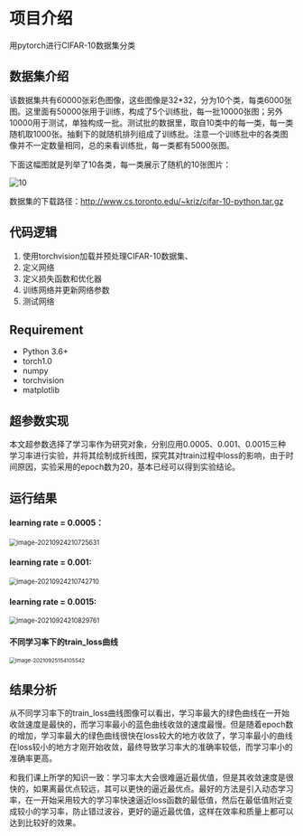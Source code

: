 # 项目介绍 

用pytorch进行CIFAR-10数据集分类

## 数据集介绍

​		该数据集共有60000张彩色图像，这些图像是32*32，分为10个类，每类6000张图。这里面有50000张用于训练，构成了5个训练批，每一批10000张图；另外10000用于测试，单独构成一批。测试批的数据里，取自10类中的每一类，每一类随机取1000张。抽剩下的就随机排列组成了训练批。注意一个训练批中的各类图像并不一定数量相同，总的来看训练批，每一类都有5000张图。

下面这幅图就是列举了10各类，每一类展示了随机的10张图片：

![10](C:\Users\19367\Desktop\作业\人工智能安全\README.assets\10.png)

数据集的下载路径：http://www.cs.toronto.edu/~kriz/cifar-10-python.tar.gz

## 代码逻辑

1. 使用torchvision加载并预处理CIFAR-10数据集、
2. 定义网络 
3. 定义损失函数和优化器 
4. 训练网络并更新网络参数 
5. 测试网络

## Requirement

- Python 3.6+
- torch1.0
- numpy
- torchvision
- matplotlib

## 超参数实现

​		本文超参数选择了学习率作为研究对象，分别应用0.0005、0.001、0.0015三种学习率进行实验，并将其绘制成折线图，探究其对train过程中loss的影响，由于时间原因，实验采用的epoch数为20，基本已经可以得到实验结论。

## 运行结果
#### learning rate = 0.0005：

<img src="C:\Users\19367\Desktop\作业\人工智能安全\README.assets\image-20210924210725631.png" alt="image-20210924210725631" style="zoom: 80%;" />

#### learning rate = 0.001:

<img src="C:\Users\19367\Desktop\作业\人工智能安全\README.assets\image-20210924210742710.png" alt="image-20210924210742710" style="zoom:80%;" />

#### learning rate = 0.0015:

<img src="C:\Users\19367\Desktop\作业\人工智能安全\README.assets\image-20210924210829761.png" alt="image-20210924210829761" style="zoom:80%;" />

#### 不同学习率下的train_loss曲线

<img src="C:\Users\19367\Desktop\作业\人工智能安全\README.assets\image-20210925154105542.png" alt="image-20210925154105542" style="zoom:67%;" />

## 结果分析

​		从不同学习率下的train_loss曲线图像可以看出，学习率最大的绿色曲线在一开始收敛速度是最快的，而学习率最小的蓝色曲线收敛的速度最慢。但是随着epoch数的增加，学习率最大的绿色曲线很快在loss较大的地方收敛了，学习率最小的曲线在loss较小的地方才刚开始收敛，最终导致学习率大的准确率较低，而学习率小的准确率更高。

​		和我们课上所学的知识一致：学习率太大会很难逼近最优值，但是其收敛速度是很快的，如果离最优点较远，其可以更快的逼近最优点。最好的方法是引入动态学习率，在一开始采用较大的学习率快速逼近loss函数的最低值，然后在最低值附近变成较小的学习率，防止错过波谷，更好的逼近最优值，这样在效率和质量上都可以达到比较好的效果。



